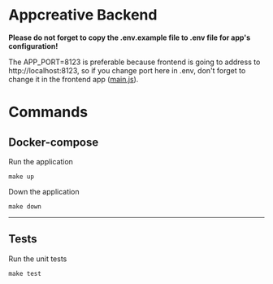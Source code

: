 # Appcreative Backend

**Please do not forget to copy the .env.example file to .env file for app's configuration!**

The APP_PORT=8123 is preferable because frontend is going to address to http://localhost:8123, so if you change port here in .env, don't forget to change it in the frontend app ([main.js](https://github.com/arthurshafikov/appcreative/blob/master/frontend/main.js#L2)).

# Commands

## Docker-compose

Run the application
```
make up
```

Down the application
```
make down
```

---
## Tests

Run the unit tests
```
make test
```
